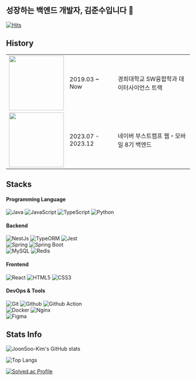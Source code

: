 ## 성장하는 백엔드 개발자, 김준수입니다 :rocket:
[![Hits](https://hits.seeyoufarm.com/api/count/incr/badge.svg?url=https%3A%2F%2Fgithub.com%2FJoonSoo-Kim&count_bg=%23909290&title_bg=%23555555&icon=&icon_color=%23E7E7E7&title=hits&edge_flat=false)](https://hits.seeyoufarm.com)

## History

<table>
  <tr>
    <td><image src="https://github.com/user-attachments/assets/55e40a38-1354-401b-9255-89f979d924e0" width=150px></td>
    <td>2019.03 ~ Now </td>
    <td>경희대학교 SW융합학과 데이터사이언스 트랙</td>
  </tr>
  <tr>
    <td><image src="https://github.com/user-attachments/assets/2ad0383a-e73e-4160-bcdc-105ce8b34b6b" width=150px></td>
    <td>2023.07 - 2023.12</td>
    <td>네이버 부스트캠프 웹・모바일 8기 백엔드</td>
  </tr>
</table>

## Stacks
#### Programming Language
![Java](https://img.shields.io/badge/Java-007396.svg?&style=for-the-badge&logo=Java&logoColor=white)
![JavaScript](https://img.shields.io/badge/JavaScript-F7DF1E.svg?&style=for-the-badge&logo=JavaScript&logoColor=white)
![TypeScript](https://img.shields.io/badge/TypeScript-3178C6.svg?&style=for-the-badge&logo=TypeScript&logoColor=white)
![Python](https://img.shields.io/badge/Python-3776AB.svg?&style=for-the-badge&logo=Python&logoColor=white)

#### Backend
![NestJs](https://img.shields.io/badge/NestJs-E0234E.svg?&style=for-the-badge&logo=NestJs&logoColor=white)
![TypeORM](https://img.shields.io/badge/TypeORM-FE0803.svg?&style=for-the-badge&logo=TypeORM&logoColor=white)
![Jest](https://img.shields.io/badge/Jest-C21325.svg?&style=for-the-badge&logo=Jest&logoColor=white)
<br>
![Spring](https://img.shields.io/badge/Spring-6DB33F.svg?&style=for-the-badge&logo=Spring&logoColor=white)
![Spring Boot](https://img.shields.io/badge/Spring%20Boot-6DB33F.svg?&style=for-the-badge&logo=Spring%20Boot&logoColor=white)
<br>
![MySQL](https://img.shields.io/badge/MySQL-4479A1.svg?&style=for-the-badge&logo=MySQL&logoColor=white)
![Redis](https://img.shields.io/badge/Redis-FF4438.svg?&style=for-the-badge&logo=Redis&logoColor=white)

#### Frontend
![React](https://img.shields.io/badge/React-61DAFB.svg?&style=for-the-badge&logo=React&logoColor=white)
![HTML5](https://img.shields.io/badge/HTML5-E34F26.svg?&style=for-the-badge&logo=HTML5&logoColor=white)
![CSS3](https://img.shields.io/badge/CSS3-1572B6.svg?&style=for-the-badge&logo=CSS3&logoColor=white)

#### DevOps & Tools
![Git](https://img.shields.io/badge/Git-F05032.svg?&style=for-the-badge&logo=Git&logoColor=white)
![Github](https://img.shields.io/badge/Github-181717.svg?&style=for-the-badge&logo=Github&logoColor=white)
![Github Action](https://img.shields.io/badge/Github%20Action-2088FF.svg?&style=for-the-badge&logo=Github%20Action&logoColor=white)
<br>
![Docker](https://img.shields.io/badge/Docker-2496ED.svg?&style=for-the-badge&logo=Docker&logoColor=white)
![Nginx](https://img.shields.io/badge/Nginx-009639.svg?&style=for-the-badge&logo=Nginx&logoColor=white)
<br>
![Figma](https://img.shields.io/badge/Figma-F24E1E.svg?&style=for-the-badge&logo=Figma&logoColor=white)

## Stats Info
![JoonSoo-Kim's GitHub stats](https://github-readme-stats.vercel.app/api?username=JoonSoo-Kim&show_icons=true&theme=dark)

![Top Langs](https://github-readme-stats.vercel.app/api/top-langs/?username=JoonSoo-Kim&layout=compact&theme=dark)

[![Solved.ac Profile](http://mazassumnida.wtf/api/generate_badge?boj=rlawnstn0904)](https://solved.ac/rlawnstn0904)


